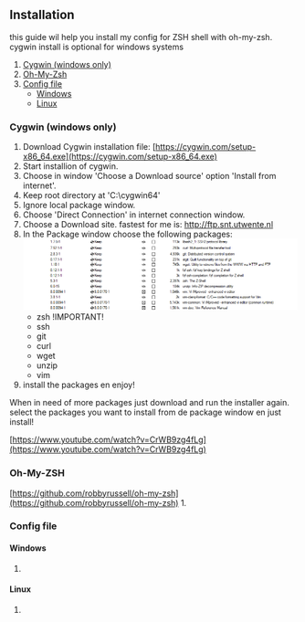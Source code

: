 ## Installation
this guide wil help you install my config for ZSH shell with oh-my-zsh. cygwin install is optional for windows systems

1. [Cygwin (windows only)](#cygwin-windows-only)
2. [Oh-My-Zsh](#oh-my-zsh)
3. [Config file](#config-file)
    - [Windows](#windows)
    - [Linux](#linux)

### Cygwin (windows only)
1. Download Cygwin installation file: [https://cygwin.com/setup-x86_64.exe](https://cygwin.com/setup-x86_64.exe)
2. Start installion of cygwin.
3. Choose in window 'Choose a Download source' option 'Install from internet'.
4. Keep root directory at 'C:\cygwin64'
5. Ignore local package window.
6. Choose 'Direct Connection' in internet connection window.
7. Choose a Download site. fastest for me is: http://ftp.snt.utwente.nl
8. In the Package window choose the following packages:
    ![screen](https://raw.githubusercontent.com/Ivostomp/zsh-config/master/Cygwin-Packages.png)
    - zsh !IMPORTANT!
    - ssh
    - git
    - curl
    - wget
    - unzip
    - vim
9. install the packages en enjoy!


When in need of more packages just download and run the installer again. select the packages you want to install from de package window en just install!
    
[https://www.youtube.com/watch?v=CrWB9zg4fLg](https://www.youtube.com/watch?v=CrWB9zg4fLg)

### Oh-My-ZSH
[https://github.com/robbyrussell/oh-my-zsh](https://github.com/robbyrussell/oh-my-zsh)
1. 

### Config file

#### Windows
1. 

#### Linux
1. 

